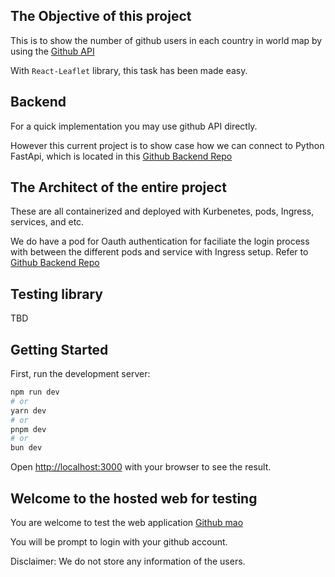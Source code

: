 ## The Objective of this project

This is to show the number of github users in each country in world map by using the 
[Github API](https://docs.github.com/en/rest/users/users?apiVersion=2022-11-28#list-users)

With `React-Leaflet` library, this task has been made easy.

## Backend 
For a quick implementation you may use github API directly.

However this current project is to show case how we can connect to Python FastApi, which is located in this [Github Backend Repo](https://github.com/alexw005/ghmap-backend)

## The Architect of the entire project

These are all containerized and deployed with Kurbenetes, pods, Ingress, services, and etc.

We do have a pod for Oauth authentication for faciliate the login process with between the different pods and service with Ingress setup. Refer to [Github Backend Repo](https://github.com/alexw005/ghmap-backend)

## Testing library
TBD


## Getting Started

First, run the development server:

```bash
npm run dev
# or
yarn dev
# or
pnpm dev
# or
bun dev
```

Open [http://localhost:3000](http://localhost:3000) with your browser to see the result.

## Welcome to the hosted web for testing
You are welcome to test the web application [Github mao](https://ghmap.fswoon.au)

You will be prompt to login with your github account. 

Disclaimer: We do not store any information of the users.